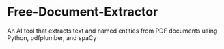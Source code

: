# Free-Document-Extractor
An AI tool that extracts text and named entities from PDF documents using Python, pdfplumber, and spaCy
